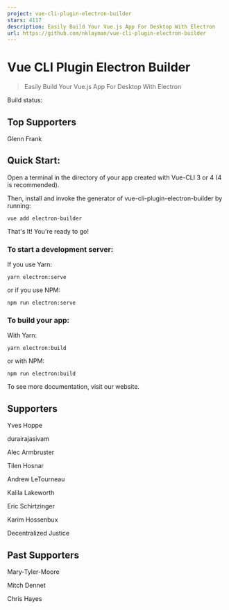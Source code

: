 ```yaml
---
project: vue-cli-plugin-electron-builder
stars: 4117
description: Easily Build Your Vue.js App For Desktop With Electron
url: https://github.com/nklayman/vue-cli-plugin-electron-builder
---
```


Vue CLI Plugin Electron Builder
===============================

> Easily Build Your Vue.js App For Desktop With Electron

Build status:

Top Supporters
--------------

Glenn Frank

Quick Start:
------------

Open a terminal in the directory of your app created with Vue-CLI 3 or 4 (4 is recommended).

Then, install and invoke the generator of vue-cli-plugin-electron-builder by running:

`vue add electron-builder`

That's It! You're ready to go!

### To start a development server:

If you use Yarn:

`yarn electron:serve`

or if you use NPM:

`npm run electron:serve`

### To build your app:

With Yarn:

`yarn electron:build`

or with NPM:

`npm run electron:build`

To see more documentation, visit our website.

Supporters
----------

Yves Hoppe

durairajasivam

Alec Armbruster

Tilen Hosnar

Andrew LeTourneau

Kalila Lakeworth

Eric Schirtzinger

Karim Hossenbux

Decentralized Justice

Past Supporters
---------------

Mary-Tyler-Moore

Mitch Dennet

Chris Hayes
